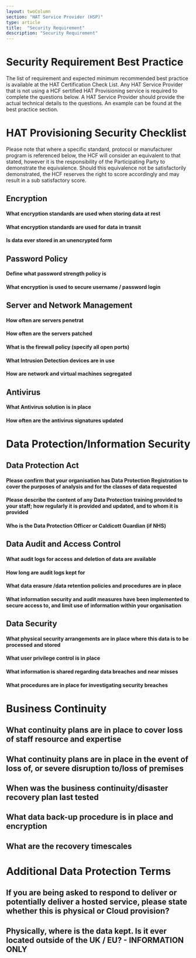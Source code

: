 ```yaml
---
layout: twoColumn
section: "HAT Service Provider (HSP)"
type: article
title:  "Security Requirement"
description: "Security Requirement"
---
```


# Security Requirement Best Practice
The list of requirement and expected minimum recommended best practice is available at the HAT Certification Check List. Any HAT Service Provider that is not using a HCF sertified HAT Provisioning service is required to complete the questions below. A HAT Service Provider should provide the actual technical details to the questions. An example can be found at the best practice section.

# HAT Provisioning Security Checklist
Please note that where a specific standard, protocol or manufacturer program is referenced below, the HCF will consider an equivalent to that stated, however it is the responsibility of the Participating Party to demonstrate the equivalence. Should this equivalence not be satisfactorily demonstrated, the HCF reserves the right to score accordingly and may result in a sub satisfactory score.

## Encryption

#### What encryption standards are used when storing data at rest
#### What encryption standards are used for data in transit
#### Is data ever stored in an unencrypted form

## Password Policy

#### Define what password strength policy is
#### What encryption is used to secure username / password login

## Server and Network Management

#### How often are servers penetrat
#### How often are the servers patched
#### What is the firewall policy (specify all open ports)
#### What Intrusion Detection devices are in use
#### How are network and virtual machines segregated

## Antivirus

#### What Antivirus solution is in place
#### How often are the antivirus signatures updated

# Data Protection/Information Security

## Data Protection Act 
#### Please confirm that your organisation has Data Protection Registration to cover the purposes of analysis and for the classes of data requested
#### Please describe the content of any Data Protection training provided to your staff; how regularly it is provided and updated, and to whom it is provided
#### Who is the Data Protection Officer or Caldicott Guardian (if NHS)


## Data Audit and Access Control
#### What audit logs for access and deletion of data are available
#### How long are audit logs kept for
#### What data erasure /data retention policies and procedures are in place
#### What information security and audit measures have been implemented to secure access to, and limit use of information within your organisation

## Data Security
#### What physical security arrangements are in place where this data is to be processed and stored
#### What user privilege control is in place
#### What information is shared regarding data breaches and near misses
#### What procedures are in place for investigating security breaches

# Business Continuity
## What continuity plans are in place to cover loss of staff resource and expertise
## What continuity plans are in place in the event of loss of, or severe disruption to/loss of premises
## When was the business continuity/disaster recovery plan last tested
## What data back-up procedure is in place and encryption
## What are the recovery timescales

# Additional Data Protection Terms

## If you are being asked to respond to deliver or potentially deliver a hosted service, please state whether this is physical or Cloud provision?
## Physically, where is the data kept. Is it ever located outside of the UK / EU?  - INFORMATION ONLY
